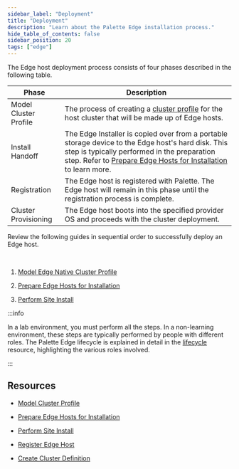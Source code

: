 ```yaml
---
sidebar_label: "Deployment"
title: "Deployment"
description: "Learn about the Palette Edge installation process."
hide_table_of_contents: false
sidebar_position: 20
tags: ["edge"]
---
```


The Edge host deployment process consists of four phases described in the following table.

| Phase| Description|
| ---| ---|
| Model Cluster Profile | The process of creating a [cluster profile](../../../profiles/cluster-profiles/cluster-profiles.md) for the host cluster that will be made up of Edge hosts. |
| Install Handoff | The Edge Installer is copied over from a portable storage device to the Edge host's hard disk. This step is typically performed in the preparation step. Refer to [Prepare Edge Hosts for Installation](/clusters/edge/site-deployment/stage) to learn more.|
| Registration |  The Edge host is registered with Palette. The Edge host will remain in this phase until the registration process is complete.|
|Cluster Provisioning | The Edge host boots into the specified provider OS and proceeds with the cluster deployment.|


Review the following guides in sequential order to successfully deploy an Edge host.

<br />

1. [Model Edge Native Cluster Profile](../site-deployment/model-profile.md)


2. [Prepare Edge Hosts for Installation](../site-deployment/stage.md)


3. [Perform Site Install](../site-deployment/site-installation/site-installation.md)

  :::info

  In a lab environment, you must perform all the steps. In a non-learning environment, these steps are typically performed by people with different roles. The Palette Edge lifecycle is explained in detail in the [lifecycle](../edge-native-lifecycle.md) resource, highlighting the various roles involved.

  :::


## Resources

- [Model Cluster Profile](model-profile.md)


- [Prepare Edge Hosts for Installation](stage.md)


- [Perform Site Install](site-installation/site-installation.md)


- [Register Edge Host](site-installation/edge-host-registration.md)


- [Create Cluster Definition](site-installation/cluster-deployment.md)
